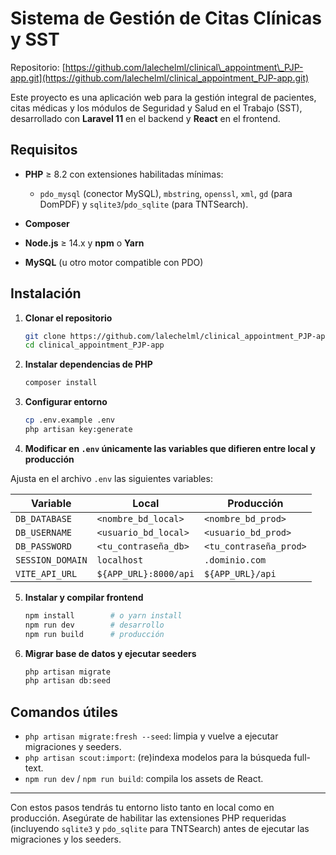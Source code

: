 # Sistema de Gestión de Citas Clínicas y SST

Repositorio: [https://github.com/lalechelml/clinical\_appointment\_PJP-app.git](https://github.com/lalechelml/clinical_appointment_PJP-app.git)

Este proyecto es una aplicación web para la gestión integral de pacientes, citas médicas y los módulos de Seguridad y Salud en el Trabajo (SST), desarrollado con **Laravel 11** en el backend y **React** en el frontend.

## Requisitos

* **PHP** ≥ 8.2 con extensiones habilitadas mínimas:

  * `pdo_mysql` (conector MySQL), `mbstring`, `openssl`, `xml`, `gd` (para DomPDF) y `sqlite3`/`pdo_sqlite` (para TNTSearch).
* **Composer**
* **Node.js** ≥ 14.x y **npm** o **Yarn**
* **MySQL** (u otro motor compatible con PDO)

## Instalación

1. **Clonar el repositorio**

   ```bash
   git clone https://github.com/lalechelml/clinical_appointment_PJP-app.git
   cd clinical_appointment_PJP-app
   ```

2. **Instalar dependencias de PHP**

   ```bash
   composer install
   ```

3. **Configurar entorno**

   ```bash
   cp .env.example .env
   php artisan key:generate
   ```

4. **Modificar en `.env` únicamente las variables que difieren entre local y producción**

Ajusta en el archivo `.env` las siguientes variables:

| Variable         | Local                 | Producción             |   
| ---------------- | --------------------- | ---------------------- | 
| `DB_DATABASE`    | `<nombre_bd_local>`   | `<nombre_bd_prod>`     |   
| `DB_USERNAME`    | `<usuario_bd_local>`  | `<usuario_bd_prod>`    |   
| `DB_PASSWORD`    | `<tu_contraseña_db>`  | `<tu_contraseña_prod>` |   
| `SESSION_DOMAIN` | `localhost`           | `.dominio.com`         |   
| `VITE_API_URL`   | `${APP_URL}:8000/api` | `${APP_URL}/api`       |



5. **Instalar y compilar frontend**

   ```bash
   npm install        # o yarn install
   npm run dev        # desarrollo
   npm run build      # producción
   ```

6. **Migrar base de datos y ejecutar seeders**

   ```bash
   php artisan migrate
   php artisan db:seed
   ```

## Comandos útiles

* `php artisan migrate:fresh --seed`: limpia y vuelve a ejecutar migraciones y seeders.
* `php artisan scout:import`: (re)indexa modelos para la búsqueda full-text.
* `npm run dev` / `npm run build`: compila los assets de React.

---

Con estos pasos tendrás tu entorno listo tanto en local como en producción. Asegúrate de habilitar las extensiones PHP requeridas (incluyendo `sqlite3` y `pdo_sqlite` para TNTSearch) antes de ejecutar las migraciones y los seeders.
